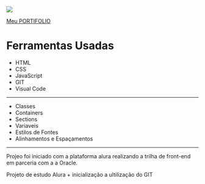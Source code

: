 <img src="images/banner/logo.svg"  align="center">

[Meu PORTIFOLIO](https://hiltonesjr.github.io/projeto-portifolio/) <br>


<h1> Ferramentas Usadas </h1>
<ul>

<li>HTML</li>
<li>CSS</li>
<li>JavaScript</li>
<li>GIT</li>
<li>Visual Code</li>
</ul>
<HR>
<ul>

<li>Classes</li>
<li>Containers</li>
<li>Sections</li>
<li>Variaveis</li>
<li>Estilos de Fontes</li>
<li>Alinhamentos e Espaçamentos</li>
</ul>
<HR>

Projeo foi iniciado com a plataforma alura realizando a trilha de front-end em parceria com a a Oracle.

Projeto de estudo Alura + inicialização a ultilização do GIT
